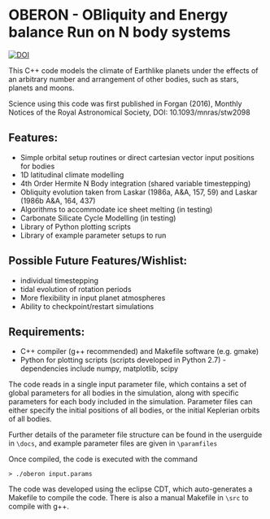 OBERON - OBliquity and Energy balance Run on N body systems
===========================================================

[![DOI](https://zenodo.org/badge/24103/dh4gan/oberon.svg)](https://zenodo.org/badge/latestdoi/24103/dh4gan/oberon)

This C++ code models the climate of Earthlike planets under the effects of an arbitrary number and arrangement of other bodies, such as stars, planets and moons.

Science using this code was first published in Forgan (2016), Monthly Notices of the Royal Astronomical Society, DOI: 10.1093/mnras/stw2098

Features:
--------
* Simple orbital setup routines or direct cartesian vector input positions for bodies
* 1D latitudinal climate modelling
* 4th Order Hermite N Body integration (shared variable timestepping)
* Obliquity evolution taken from Laskar (1986a, A&A, 157, 59) and Laskar (1986b A&A, 164, 437)
* Algorithms to accommodate ice sheet melting (in testing)
* Carbonate Silicate Cycle Modelling (in testing)
* Library of Python plotting scripts 
* Library of example parameter setups to run

Possible Future Features/Wishlist:
-------------------------

* individual timestepping
* tidal evolution of rotation periods
* More flexibility in input planet atmospheres
* Ability to checkpoint/restart simulations

Requirements:
-------------
* C++ compiler (g++ recommended) and Makefile software (e.g. gmake)
* Python for plotting scripts (scripts developed in Python 2.7) - dependencies include numpy, matplotlib, scipy

The code reads in a single input parameter file, which contains 
a set of global parameters for all bodies in the simulation, along with specific parameters for each
body included in the simulation. Parameter files can either specify the initial positions of all bodies, or the initial Keplerian orbits of all bodies.

Further details of the parameter file structure can be found in the userguide in `\docs`, and example parameter files are given in `\paramfiles`

Once compiled, the code is executed with the command

`> ./oberon input.params`

The code was developed using the eclipse CDT, which auto-generates a Makefile to compile the code.  There is also a manual Makefile in `\src` to compile with g++.
